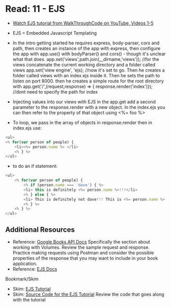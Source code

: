 # Read: 11 - EJS

* [Watch EJS tutorial from WalkThroughCode on YouTube, Videos 1-5](https://www.youtube.com/playlist?list=PL7sCSgsRZ-slYARh3YJIqPGZqtGVqZRGt)
* EJS = Embedded Javascript Templating
* In the intro getting started he requires express, body-parser, cors and path, then creates an instance of the app with express, then configure the app with app.use() with bodyParser() and cors() - though it's unclear what that does.
app.set('views',path.join(__dirname,'views')); //for the views concatenate the current working directory and a folder called views
app.set('view engine', 'ejs); //now it's set to go.
Then he creates a folder called views with an index.ejs inside it.
Then he sets the path to listen on port 8000.
then he creates a simple route for the root directory with app.get('/',(request,response) => { response.render('index')}); //dont need to specify the path for index

* Injecting values into our views with EJS
in the app.get add a second parameter to the response.render with a new object. In the index.ejs you can then refer to the property of that object using <%= foo %>

* To loop, we pass in the array of objects in response.render then in index.ejs use:

``` javascript
<ul>
<% for(var person of people) {
    <li><%= person.name %> </li>
    <% } %>
</ul>
```

* to do an if statement:

``` javascript
<ul>
    <% for(var person of people) {
        <% if (person.name === 'dave') { %>
        <li> this is definitely <%= person.name %>!!!</li>
        <% } else { %>
        <li> This is definitely not dave!!! This is <%= person.name %> </li>
        <% } %>
    <% } %>
</ul>
```

## Additional Resources

* Reference: [Google Books API Docs](https://developers.google.com/books/docs/v1/using#WorkingVolumes)
Specifically the section about working with Volumes. Review the sample request and response. Practice making requests using Postman and consider the possible properties of the response that you may want to include in your book application.
* Reference: [EJS Docs](https://ejs.co/)

Bookmark/Skim

* Skim: [EJS Tutorial](https://www.digitalocean.com/community/tutorials/how-to-use-ejs-to-template-your-node-application)
* Skim: [Source Code for the EJS Tutorial](https://github.com/scotch-io/node-ejs)
Review the code that goes along with the tutorial
